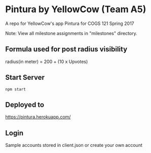 # Pintura by YellowCow (Team A5)
A repo for YellowCow's app Pintura for COGS 121 Spring 2017

Note: View all milestone assignments in "milestones" directory.

## Formula used for post radius visibility
radius(in meter) = 200 + (10 x Upvotes)

## Start Server
`npm start`

## Deployed to
https://pintura.herokuapp.com/

## Login
Sample accounts stored in client.json or create your own account
